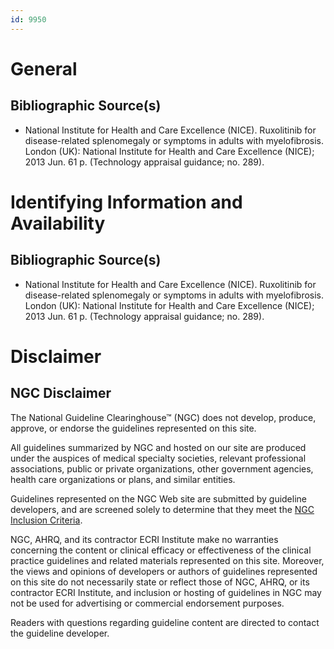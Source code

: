 ```yaml
---
id: 9950
---
```


# General

## Bibliographic Source(s)

- National Institute for Health and Care Excellence (NICE). Ruxolitinib for disease-related splenomegaly or symptoms in adults with myelofibrosis. London (UK): National Institute for Health and Care Excellence (NICE); 2013 Jun. 61 p. (Technology appraisal guidance; no. 289).

# Identifying Information and Availability

## Bibliographic Source(s)

- National Institute for Health and Care Excellence (NICE). Ruxolitinib for disease-related splenomegaly or symptoms in adults with myelofibrosis. London (UK): National Institute for Health and Care Excellence (NICE); 2013 Jun. 61 p. (Technology appraisal guidance; no. 289).

# Disclaimer

## NGC Disclaimer

The National Guideline Clearinghouse™ (NGC) does not develop, produce, approve, or endorse the guidelines represented on this site.

All guidelines summarized by NGC and hosted on our site are produced under the auspices of medical specialty societies, relevant professional associations, public or private organizations, other government agencies, health care organizations or plans, and similar entities.

Guidelines represented on the NGC Web site are submitted by guideline developers, and are screened solely to determine that they meet the [NGC Inclusion Criteria](/help-and-about/summaries/inclusion-criteria).

NGC, AHRQ, and its contractor ECRI Institute make no warranties concerning the content or clinical efficacy or effectiveness of the clinical practice guidelines and related materials represented on this site. Moreover, the views and opinions of developers or authors of guidelines represented on this site do not necessarily state or reflect those of NGC, AHRQ, or its contractor ECRI Institute, and inclusion or hosting of guidelines in NGC may not be used for advertising or commercial endorsement purposes.

Readers with questions regarding guideline content are directed to contact the guideline developer.

